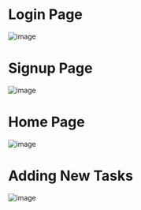 # Login Page
![image](https://user-images.githubusercontent.com/59868534/121890110-9c0e2480-cd37-11eb-8d31-96e80e3ca737.png)
#
# Signup Page
![image](https://user-images.githubusercontent.com/59868534/121890208-b6480280-cd37-11eb-8b0c-d343477ccf9b.png)
#
# Home Page
![image](https://user-images.githubusercontent.com/59868534/121890728-4d14bf00-cd38-11eb-92dc-21f20f1666b7.png)
#
# Adding New Tasks
![image](https://user-images.githubusercontent.com/59868534/121890567-1f2f7a80-cd38-11eb-81cd-3ce7edc5d9c4.png)
#
#
